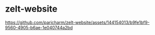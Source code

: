 # zelt-website

https://github.com/paricharm/zelt-website/assets/144154013/b9fe1bf9-9560-4905-b6ae-1e040744a2bd
